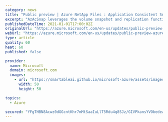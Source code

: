 ```yaml
---
category: news
title: "Public preview | Azure NetApp Files : Application Consistent Snapshot tool (AzAcSnap)"
excerpt: "AzAcSnap leverages the volume snapshot and replication functionalities in Azure NetApp Files and Azure Large Instance."
publishedDateTime: 2021-01-01T17:00:02Z
originalUrl: "https://azure.microsoft.com/en-us/updates/public-preview-azure-netapp-files-application-consistent-snapshot-tool-azacsnap/"
webUrl: "https://azure.microsoft.com/en-us/updates/public-preview-azure-netapp-files-application-consistent-snapshot-tool-azacsnap/"
type: article
quality: 60
heat: 60
published: false

provider:
  name: Microsoft
  domain: microsoft.com
  images:
    - url: "https://smartableai.github.io/microsoft-azure/assets/images/organizations/microsoft.com-50x50.jpg"
      width: 50
      height: 50

topics:
  - Azure

secured: "YFgTHBN8Acwz0dGGcntKhr7mMtSaaIuLlT5Rdu4q8SJz/GIVPkansYVObedeaKPQJVqlVdaO/EOfNwIXyuptZ3K1iqtwj+6wsgsHBCPJqySUDbX9UUa2kaeO+st7aIDC2/MJjizjD3PuOMymCD5mFyjieJi6Zo2db7ly0EhiqMHrvh6x2Cij22QCVFkvgisj7jPwhIjWW+M6yXRRH+Vfa5Xadgj8JCKGYIsvJQ4d1VnRZoX+24CRrWe1QdiZd0zt3TscKfzjA6rvd9yHszpogOh6tYUT+bRTNt9VGFlZz7eGR98/IVjK522LFqR1UEuSKVrmFtTlpDs1AbAcVoEYDdQkMd3PuUU3c3Dy5Ui9lhc=;6pcpTveEzs0Du8WUkRWFlA=="
---
```


